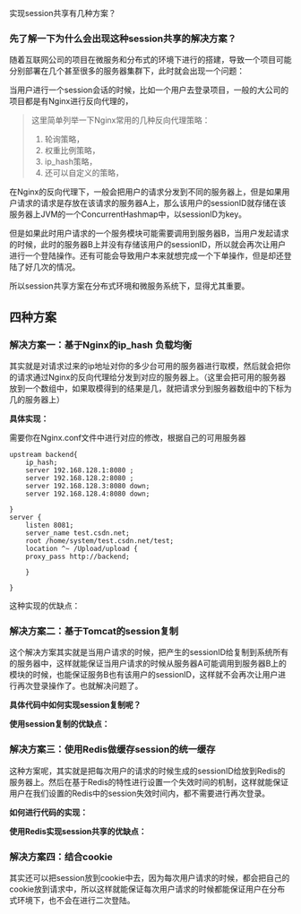 实现session共享有几种方案？

### 先了解一下为什么会出现这种session共享的解决方案？

随着互联网公司的项目在微服务和分布式的环境下进行的搭建，导致一个项目可能分别部署在几个甚至很多的服务器集群下，此时就会出现一个问题：

当用户进行一个session会话的时候，比如一个用户去登录项目，一般的大公司的项目都是有Nginx进行反向代理的，

> 这里简单列举一下Nginx常用的几种反向代理策略：
>
> 1. 轮询策略，
> 2. 权重比例策略，
> 3. ip_hash策略，
> 4. 还可以自定义的策略，

在Nginx的反向代理下，一般会把用户的请求分发到不同的服务器上，但是如果用户请求的请求是存放在该请求的服务器A上，那么该用户的sessionID就存储在该服务器上JVM的一个ConcurrentHashmap中，以sessionID为key。

但是如果此时用户请求的一个服务模块可能需要调用到服务器B，当用户发起请求的时候，此时的服务器B上并没有存储该用户的sessionID，所以就会再次让用户进行一个登陆操作。还有可能会导致用户本来就想完成一个下单操作，但是却还登陆了好几次的情况。

所以session共享方案在分布式环境和微服务系统下，显得尤其重要。

## 四种方案

### 解决方案一：基于Nginx的ip_hash 负载均衡

其实就是对请求过来的ip地址对你的多少台可用的服务器进行取模，然后就会把你的请求通过Nginx的反向代理给分发到对应的服务器上。（这里会把可用的服务器放到一个数组中，如果取模得到的结果是几，就把请求分到服务器数组中的下标为几的服务器上）

**具体实现：**

需要你在Nginx.conf文件中进行对应的修改，根据自己的可用服务器

```nginx
upstream backend{
    ip_hash;
    server 192.168.128.1:8080 ;
    server 192.168.128.2:8080 ;
    server 192.168.128.3:8080 down;
    server 192.168.128.4:8080 down;
 
}
server {
    listen 8081;
    server_name test.csdn.net;
    root /home/system/test.csdn.net/test;
    location ^~ /Upload/upload {
    proxy_pass http://backend;
 
    }
 
}
```

这种实现的优缺点：

### 解决方案二：基于Tomcat的session复制 

这个解决方案其实就是当用户请求的时候，把产生的sessionID给复制到系统所有的服务器中，这样就能保证当用户请求的时候从服务器A可能调用到服务器B上的模块的时候，也能保证服务B也有该用户的sessionID，这样就不会再次让用户进行再次登录操作了。也就解决问题了。

**具体代码中如何实现session复制呢？**

**使用session复制的优缺点：**

### 解决方案三：使用Redis做缓存session的统一缓存 

这种方案呢，其实就是把每次用户的请求的时候生成的sessionID给放到Redis的服务器上。然后在基于Redis的特性进行设置一个失效时间的机制，这样就能保证用户在我们设置的Redis中的session失效时间内，都不需要进行再次登录。

**如何进行代码的实现：**

**使用Redis实现session共享的优缺点：**

### 解决方案四：结合cookie 

其实还可以把session放到cookie中去，因为每次用户请求的时候，都会把自己的cookie放到请求中，所以这样就能保证每次用户请求的时候都能保证用户在分布式环境下，也不会在进行二次登陆。